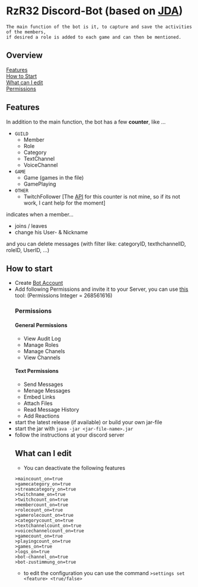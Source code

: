 # RzR32 Discord-Bot (based on [JDA](https://github.com/DV8FromTheWorld/JDA))

```
The main function of the bot is it, to capture and save the activities of the members,
if desired a role is added to each game and can then be mentioned.
```

## Overview
<a href="#Features">Features</a><br>
<a href="#how-to-start">How to Start</a><br>
<a href="#what-can-i-edit">What can I edit</a><br>
<a href="#permissions">Permissions</a>

## Features
In addition to the main function, the bot has a few **counter**, like ...

- `GUILD`
    - Member
    - Role
    - Category
    - TextChannel
    - VoiceChannel
- `GAME`
    - Game (games in the file)
    - GamePlaying
- `OTHER`
    - TwitchFollower [The [API](https://api.crunchprank.net/twitch/followcount/$user) for this counter is not mine, so if its not work, I cant help for the moment]
 
indicates when a member...
+ joins / leaves
+ change his User- & Nickname

and you can delete messages (with filter like: categoryID, texthchannelID, roleID, UserID, ...)

## How to start
- Create [Bot Account](https://discordapp.com/developers/applications/me)
- Add following Permissions and invite it to your Server, you can use [this](https://discordapi.com/permissions.html) tool:
(Permissions Integer = 268561616)
    ### Permissions
    #### General Permissions
    - View Audit Log
    - Manage Roles
    - Manage Chanels
    - View Channels
    #### Text Permissions
    - Send Messages
    - Menage Messages
    - Embed Links
    - Attach Files
    - Read Message History
    - Add Reactions
    <!-- here for later add
    #### Voice Permissions
    - 
    --->
- start the latest release (if available) or build your own jar-file
- start the jar with `java -jar <jar-file-name>.jar`
- follow the instructions at your discord server
    ## What can I edit
    - You can deactivate the following features
    ```
    >maincount_on=true
    >gamecategory_on=true 
    >streamcategory_on=true
    >twitchname_on=true
    >twitchcount_on=true
    >membercount_on=true
    >rolecount_on=true
    >gamerolecount_on=true
    >categorycount_on=true
    >textchannelcount_on=true
    >voicechannelcount_on=true
    >gamecount_on=true
    >playingcount_on=true
    >games_on=true
    >logs_on=true
    >bot-channel_on=true
    >bot-zustimmung_on=true
    ```
    - to edit the configuration you can use the command `>settings set <feature> <true/false>`
    

